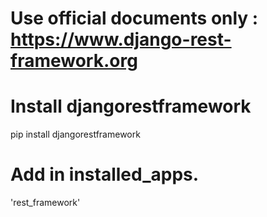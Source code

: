 # Use official documents only : https://www.django-rest-framework.org
# Install djangorestframework
pip install djangorestframework

# Add in installed_apps.
'rest_framework'